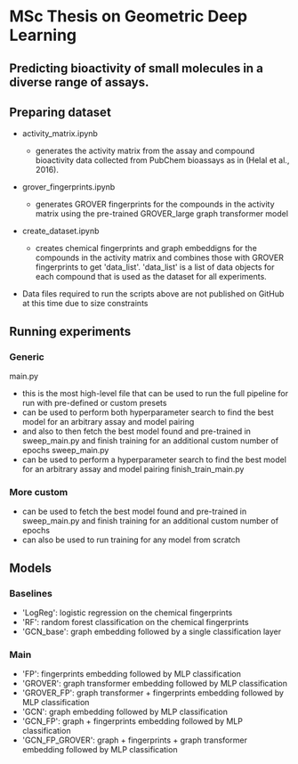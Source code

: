 # MSc Thesis on Geometric Deep Learning

## Predicting bioactivity of small molecules in a diverse range of assays.

## Preparing dataset

- activity_matrix.ipynb
  - generates the activity matrix from the assay and compound bioactivity data collected from PubChem bioassays as in (Helal et al., 2016).
- grover_fingerprints.ipynb
  - generates GROVER fingerprints for the compounds in the activity matrix using the pre-trained GROVER_large graph transformer model
- create_dataset.ipynb

  - creates chemical fingerprints and graph embeddigns for the compounds in the activity matrix and combines those with GROVER fingerprints to get 'data_list'. 'data_list' is a list of data objects for each compound that is used as the dataset for all experiments.

- Data files required to run the scripts above are not published on GitHub at this time due to size constraints

## Running experiments

### Generic

main.py

- this is the most high-level file that can be used to run the full pipeline for run with pre-defined or custom presets
- can be used to perform both hyperparameter search to find the best model for an arbitrary assay and model pairing
- and also to then fetch the best model found and pre-trained in sweep_main.py and finish training for an additional custom number of epochs
  sweep_main.py
- can be used to perform a hyperparameter search to find the best model for an arbitrary assay and model pairing
  finish_train_main.py

### More custom

- can be used to fetch the best model found and pre-trained in sweep_main.py and finish training for an additional custom number of epochs
- can also be used to run training for any model from scratch

## Models

### Baselines

- 'LogReg': logistic regression on the chemical fingerprints
- 'RF': random forest classification on the chemical fingerprints
- 'GCN_base': graph embedding followed by a single classification layer

### Main

- 'FP': fingerprints embedding followed by MLP classification
- 'GROVER': graph transformer embedding followed by MLP classification
- 'GROVER_FP': graph transformer + fingerprints embedding followed by MLP classification
- 'GCN': graph embedding followed by MLP classification
- 'GCN_FP': graph + fingerprints embedding followed by MLP classification
- 'GCN_FP_GROVER': graph + fingerprints + graph transformer embedding followed by MLP classification
